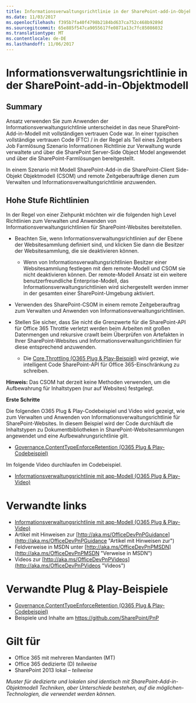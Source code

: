 ```yaml
---
title: Informationsverwaltungsrichtlinie in der SharePoint-add-in-Objektmodell
ms.date: 11/03/2017
ms.openlocfilehash: f395b7fa40f4798b2184bd637ca752c468b9289d
ms.sourcegitcommit: 65e885f547ca9055617fe0871a13c7fc85086032
ms.translationtype: MT
ms.contentlocale: de-DE
ms.lasthandoff: 11/06/2017
---
```

<a name="information-management-policy-in-the-sharepoint-add-in-model"></a>Informationsverwaltungsrichtlinie in der SharePoint-add-in-Objektmodell
============================================================

<a name="summary"></a>Summary
-------

Ansatz verwenden Sie zum Anwenden der Informationsverwaltungsrichtlinie unterscheidet in das neue SharePoint-Add-in-Modell mit vollständigen vertrauen Code war.  In einer typischen vollständige vertrauen Code (FTC) / in der Regel als Teil eines Zeitgebers Job Farmlösung Szenario Informationen Richtlinie zur Verwaltung wurde verwaltete und über die SharePoint Server-Side Object Model angewendet und über die SharePoint-Farmlösungen bereitgestellt. 

In einem Szenario mit Modell SharePoint-Add-in die SharePoint-Client Side-Objekt Objektmodell (CSOM) und remote Zeitgeberaufträge dienen zum Verwalten und Informationsverwaltungsrichtlinie anzuwenden.

<a name="high-level-guidelines"></a>Hohe Stufe Richtlinien
---------------------

In der Regel von einer Ziehpunkt möchten wir die folgenden high Level Richtlinien zum Verwalten und Anwenden von Informationsverwaltungsrichtlinien für SharePoint-Websites bereitstellen.  

- Beachten Sie, wenn Informationsverwaltungsrichtlinien auf der Ebene der Websitesammlung definiert sind, und klicken Sie dann die Besitzer der Websitesammlung, die sie deaktivieren können.
    + Wenn von Informationsverwaltungsrichtlinien Besitzer einer Websitesammlung festlegen mit dem remote-Modell und CSOM sie nicht deaktivieren können.  Der remote-Modell Ansatz ist ein weitere benutzerfreundliche Enterprise-Modell, das Informationsverwaltungsrichtlinien wird sichergestellt werden immer in der gesamten einer SharePoint-Umgebung aktiviert.
- Verwenden des SharePoint-CSOM in einem remote Zeitgeberauftrag zum Verwalten und Anwenden von Informationsverwaltungsrichtlinien.

- Stellen Sie sicher, dass Sie nicht die Grenzwerte für die SharePoint-API für Office 365 Throttle verletzt werden beim Arbeiten mit großen Datenmengen und rekursive crawlt beim Überprüfen von Artefakten in Ihrer SharePoint-Websites und Informationsverwaltungsrichtlinien für diese entsprechend anzuwenden.
    + Die [Core.Throttling (O365 Plug & Play-Beispiel)](https://github.com/SharePoint/PnP/tree/master/Samples/Core.Throttling) wird gezeigt, wie intelligent Code SharePoint-API für Office 365-Einschränkung zu schreiben.

**Hinweis:** Das CSOM hat derzeit keine Methoden verwenden, um die Aufbewahrung für Inhaltstypen (nur auf Websites) festgelegt.

**Erste Schritte**

Die folgenden O365 Plug & Play-Codebeispiel und Video wird gezeigt, wie zum Verwalten und Anwenden von Informationsverwaltungsrichtlinie für SharePoint-Websites.  In diesem Beispiel wird der Code durchläuft die Inhaltstypen zu Dokumentbibliotheken in SharePoint-Websitesammlungen angewendet und eine Aufbewahrungsrichtlinie gilt.

- [Governance.ContentTypeEnforceRetention (O365 Plug & Play-Codebeispiel)](https://github.com/SharePoint/PnP/tree/master/Solutions/Governance.ContentTypeEnforceRetention)

Im folgende Video durchlaufen im Codebeispiel.

- [Informationsverwaltungsrichtlinie mit app-Modell (O365 Plug & Play-Video)](http://channel9.msdn.com/blogs/OfficeDevPnP/Information-management-policy-wtih-app-model)

<a name="related-links"></a>Verwandte links
=============
- [Informationsverwaltungsrichtlinie mit app-Modell (O365 Plug & Play-Video)](http://channel9.msdn.com/blogs/OfficeDevPnP/Information-management-policy-wtih-app-model)
- Artikel mit Hinweisen zur [http://aka.ms/OfficeDevPnPGuidance](http://aka.ms/OfficeDevPnPGuidance "Artikel mit Hinweisen zur")
- Feldverweise in MSDN unter [http://aka.ms/OfficeDevPnPMSDN](http://aka.ms/OfficeDevPnPMSDN "Verweise in MSDN")
- Videos zur [http://aka.ms/OfficeDevPnPVideos](http://aka.ms/OfficeDevPnPVideos "Videos")

<a name="related-pnp-samples"></a>Verwandte Plug & Play-Beispiele
===================

- [Governance.ContentTypeEnforceRetention (O365 Plug & Play-Codebeispiel)](https://github.com/SharePoint/PnP/tree/master/Solutions/Governance.ContentTypeEnforceRetention)
- Beispiele und Inhalte am https://github.com/SharePoint/PnP

<a name="applies-to"></a>Gilt für
==========
- Office 365 mit mehreren Mandanten (MT)
- Office 365 dedizierte (D) *teilweise*
- SharePoint 2013 lokal – *teilweise*

*Muster für dedizierte und lokalen sind identisch mit SharePoint-Add-in-Objektmodell Techniken, aber Unterschiede bestehen, auf die möglichen-Technologien, die verwendet werden können.*
